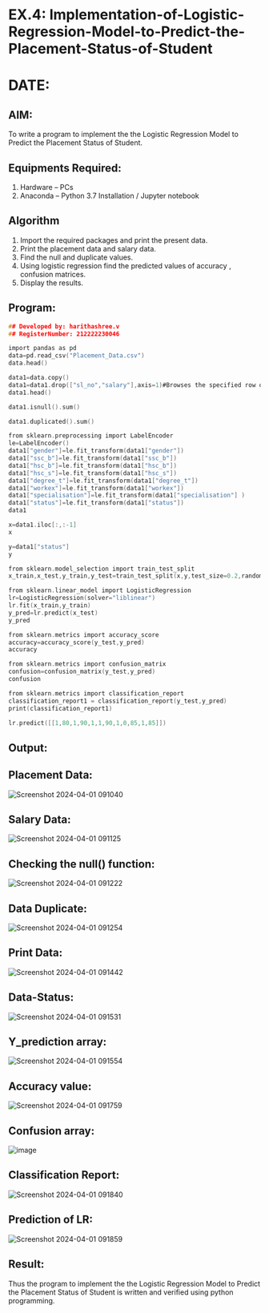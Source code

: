 # EX.4: Implementation-of-Logistic-Regression-Model-to-Predict-the-Placement-Status-of-Student
# DATE:
## AIM:
To write a program to implement the the Logistic Regression Model to Predict the Placement Status of Student.

## Equipments Required:
1. Hardware – PCs
2. Anaconda – Python 3.7 Installation / Jupyter notebook

## Algorithm
1. Import the required packages and print the present data.
2. Print the placement data and salary data.
3. Find the null and duplicate values. 
4. Using logistic regression find the predicted values of accuracy , confusion matrices.
5. Display the results.


## Program:
```c
## Developed by: harithashree.v
## RegisterNumber: 212222230046

import pandas as pd
data=pd.read_csv("Placement_Data.csv")
data.head()

data1=data.copy()
data1=data1.drop(["sl_no","salary"],axis=1)#Browses the specified row or column
data1.head()

data1.isnull().sum()

data1.duplicated().sum()

from sklearn.preprocessing import LabelEncoder
le=LabelEncoder()
data1["gender"]=le.fit_transform(data1["gender"])
data1["ssc_b"]=le.fit_transform(data1["ssc_b"])
data1["hsc_b"]=le.fit_transform(data1["hsc_b"])
data1["hsc_s"]=le.fit_transform(data1["hsc_s"])
data1["degree_t"]=le.fit_transform(data1["degree_t"])
data1["workex"]=le.fit_transform(data1["workex"])
data1["specialisation"]=le.fit_transform(data1["specialisation"] )     
data1["status"]=le.fit_transform(data1["status"])       
data1 

x=data1.iloc[:,:-1]
x

y=data1["status"]
y

from sklearn.model_selection import train_test_split
x_train,x_test,y_train,y_test=train_test_split(x,y,test_size=0.2,random_state=0)

from sklearn.linear_model import LogisticRegression
lr=LogisticRegression(solver="liblinear")
lr.fit(x_train,y_train)
y_pred=lr.predict(x_test)
y_pred

from sklearn.metrics import accuracy_score
accuracy=accuracy_score(y_test,y_pred)
accuracy

from sklearn.metrics import confusion_matrix
confusion=confusion_matrix(y_test,y_pred)
confusion

from sklearn.metrics import classification_report
classification_report1 = classification_report(y_test,y_pred)
print(classification_report1)

lr.predict([[1,80,1,90,1,1,90,1,0,85,1,85]])


```
## Output:
## Placement Data:

![Screenshot 2024-04-01 091040](https://github.com/haritha-venkat/Implementation-of-Logistic-Regression-Model-to-Predict-the-Placement-Status-of-Student/assets/121285701/4237ecb8-f94a-47f7-9257-6a696bc1a2b7)

## Salary Data:

![Screenshot 2024-04-01 091125](https://github.com/haritha-venkat/Implementation-of-Logistic-Regression-Model-to-Predict-the-Placement-Status-of-Student/assets/121285701/bef8bbf0-52bb-433c-bcff-20327941ac29)

## Checking the null() function:


![Screenshot 2024-04-01 091222](https://github.com/haritha-venkat/Implementation-of-Logistic-Regression-Model-to-Predict-the-Placement-Status-of-Student/assets/121285701/d3763256-82a1-46d4-a90c-89d98cb69bd9)

## Data Duplicate:


![Screenshot 2024-04-01 091254](https://github.com/haritha-venkat/Implementation-of-Logistic-Regression-Model-to-Predict-the-Placement-Status-of-Student/assets/121285701/5dd299b5-b6a2-4358-99e1-1efd7f2237ef)

## Print Data:

![Screenshot 2024-04-01 091442](https://github.com/haritha-venkat/Implementation-of-Logistic-Regression-Model-to-Predict-the-Placement-Status-of-Student/assets/121285701/b2d22fd9-b2ed-4d8c-8630-5931f68d951f)


## Data-Status:

![Screenshot 2024-04-01 091531](https://github.com/haritha-venkat/Implementation-of-Logistic-Regression-Model-to-Predict-the-Placement-Status-of-Student/assets/121285701/ceb1f67c-91a2-4b6a-8363-abf6f1e4fa19)

## Y_prediction array:
![Screenshot 2024-04-01 091554](https://github.com/haritha-venkat/Implementation-of-Logistic-Regression-Model-to-Predict-the-Placement-Status-of-Student/assets/121285701/5fc4bd4f-2717-4158-a03e-ad06fb39cdea)

## Accuracy value:
![Screenshot 2024-04-01 091759](https://github.com/haritha-venkat/Implementation-of-Logistic-Regression-Model-to-Predict-the-Placement-Status-of-Student/assets/121285701/92e7e2c5-ffb7-449d-a98a-bafbfaefe9a1)

## Confusion array:

![image](https://github.com/haritha-venkat/Implementation-of-Logistic-Regression-Model-to-Predict-the-Placement-Status-of-Student/assets/121285701/3a82b67f-ec0d-459d-b7c7-1e85b41fba27)

## Classification Report:


![Screenshot 2024-04-01 091840](https://github.com/haritha-venkat/Implementation-of-Logistic-Regression-Model-to-Predict-the-Placement-Status-of-Student/assets/121285701/9ea30f3d-b087-4300-bb06-2a3e8911c882)


## Prediction of LR:
![Screenshot 2024-04-01 091859](https://github.com/haritha-venkat/Implementation-of-Logistic-Regression-Model-to-Predict-the-Placement-Status-of-Student/assets/121285701/d103166a-2bfb-42cd-a461-71a6bf2c6c07)


## Result:
Thus the program to implement the the Logistic Regression Model to Predict the Placement Status of Student is written and verified using python programming.
